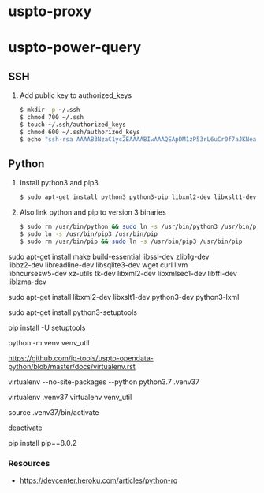 # uspto-proxy

# uspto-power-query


## SSH

1. Add public key to authorized_keys
    ```sh
    $ mkdir -p ~/.ssh
    $ chmod 700 ~/.ssh
    $ touch ~/.ssh/authorized_keys
    $ chmod 600 ~/.ssh/authorized_keys
    $ echo "ssh-rsa AAAAB3NzaC1yc2EAAAABIwAAAQEApDM1zP53rL6uCr0f7aJKNeaoFNFIeBHvfEQDnMO0SurR6SjWzHYRnh+9pBzoW3z2qXvvr1bucjtDE8lUV73Cu9Lk2/OmGhs9FXpv2uzOOaFuCGypCtqPQlU0tJHNJ0KX6zJJ/rBfhK3aeNpnn14Vzr8jLL66497HL85DesJ9rYZ1S0ESTvMFtRZrxrQ/0oqzOAPWKd8VL4yzONwsLH6GJLY7nIRPewYMdbyKot4ZznZRrVTU/OyqDgtaFDs0zd1qojdZLfB4oNQarurKk73iKbJDMYivI3cvaS90U0EfCyE6IcnqraFatuH3vtuyqYwD5RkHRd3a8BGFbKlpFz1Hsw==" >> ~/.ssh/authorized_keys
    ```


## Python

1. Install python3 and pip3
    ```sh
    $ sudo apt-get install python3 python3-pip libxml2-dev libxslt1-dev python3-dev python3-lxml virtualenv -y
    ```
1. Also link python and pip to version 3 binaries
    ```sh
    $ sudo rm /usr/bin/python && sudo ln -s /usr/bin/python3 /usr/bin/python
    $ sudo ln -s /usr/bin/pip3 /usr/bin/pip
    $ sudo rm /usr/bin/pip && sudo ln -s /usr/bin/pip3 /usr/bin/pip
    ```    

sudo apt-get install make build-essential libssl-dev zlib1g-dev \
  libbz2-dev libreadline-dev libsqlite3-dev wget curl llvm \
  libncursesw5-dev xz-utils tk-dev libxml2-dev libxmlsec1-dev libffi-dev liblzma-dev

sudo apt-get install libxml2-dev libxslt1-dev python3-dev python3-lxml


sudo apt-get install python3-setuptools

pip install -U setuptools

python -m venv venv_util

https://github.com/ip-tools/uspto-opendata-python/blob/master/docs/virtualenv.rst

virtualenv --no-site-packages --python python3.7 .venv37


virtualenv .venv37
virtualenv venv_util

source .venv37/bin/activate

deactivate


pip install pip==8.0.2



### Resources

* https://devcenter.heroku.com/articles/python-rq
